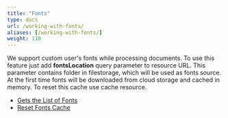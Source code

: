 ```yaml
---
title: "Fonts"
type: docs
url: /working-with-fonts/
aliases: [/working-with-fonts/]
weight: 110
---
```


We support custom user's fonts while processing documents. To use this feature just add **fontsLocation** query parameter to resource URL. This parameter contains folder in filestorage, which will be used as fonts source. At the first time fonts will be downloaded from cloud storage and cached in memory. To reset this cache use cache resource.

- [Gets the List of Fonts](/gets-the-list-of-fonts/)
- [Reset Fonts Cache](/reset-fonts-cache/)

